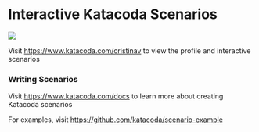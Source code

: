 # Interactive Katacoda Scenarios

[![](http://shields.katacoda.com/katacoda/cristinav/count.svg)](https://www.katacoda.com/cristinav "Get your profile on Katacoda.com")

Visit https://www.katacoda.com/cristinav to view the profile and interactive scenarios

### Writing Scenarios
Visit https://www.katacoda.com/docs to learn more about creating Katacoda scenarios

For examples, visit https://github.com/katacoda/scenario-example

